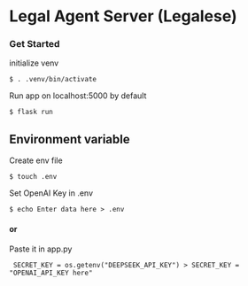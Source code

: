 # Legal Agent Server (Legalese)

### Get Started


initialize venv
```
$ . .venv/bin/activate
```

Run app on localhost:5000 by default
```
$ flask run
```
## Environment variable
Create env file
```
$ touch .env
```

Set OpenAI Key in .env
```
$ echo Enter data here > .env
```

#### or

Paste it in app.py
```
 SECRET_KEY = os.getenv("DEEPSEEK_API_KEY") > SECRET_KEY = "OPENAI_API_KEY here"
```